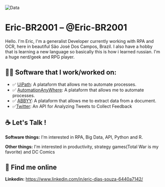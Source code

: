 ![Data](https://user-images.githubusercontent.com/56272232/87437156-547d9680-c5c4-11ea-9cb4-d3baa1ffd4ff.gif)
# Eric-BR2001 – @Eric-BR2001

Hello. I'm Eric, I'm a generalist Developer currently working with RPA and OCR, here in beautiful São José Dos Campos, Brazil. I also have a hobby that is learning a new language so basically this is how i learned russian. I'm a huge nerd/geek and RPG player.

## 👨‍💻 Software that I work/worked on:

* :white_check_mark: [UiPath](https://www.uipath.com/): A plataform that allows me to automate processes.
* :white_check_mark: [AutomationAnyWhere](https://www.automationanywhere.com/): A plataform that allows me to automate processes.
* :white_check_mark: [ABBYY](https://www.abbyy.com/): A plataform that allows me to extract data from a document.
* :white_check_mark:[Twitter](https://developer.twitter.com/en/docs): An API for Analyzing Tweets to Collect Feedback

## :coffee: Let's Talk !

**Software things:** I'm interested in RPA, Big Data, API, Python and R.

**Other things:** I'm interested in productivity, strategy games(Total War is my favorite) and DC Comics

## :telescope: Find me online

**Linkedin:** https://www.linkedin.com/in/eric-dias-souza-6440a7142/
